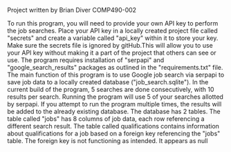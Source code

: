 Project written by Brian Diver
COMP490-002

To run this program, you will need to provide your own API key to perform the job searches. Place your API key in a 
locally created project file called "secrets" and create a variable called "api_key" within it to store your key. 
Make sure the secrets file is ignored by gitHub.This will allow you to use your API key without making it a part of the 
project that others can see or use.
The program requires installation of "serpapi" and "google_search_results" packages as outlined in the 
"requirements.txt" file.
The main function of this program is to use Google job search via serpapi to save job data to a locally created database
("job_search.sqlite"). 
In the current build of the program, 5 searches are done consecutively, with 10 results per search. Running the program
will use 5 of your searches allotted by serpapi. If you attempt to run the program multiple times, the results will be 
added to the already existing database.
The database has 2 tables. The table called "jobs" has 8 columns of job data, each row referencing a different search 
result. The table called qualifications contains information about qualifications for a job based on a foreign key 
referencing the "jobs" table.
The foreign key is not functioning as intended. It appears as null